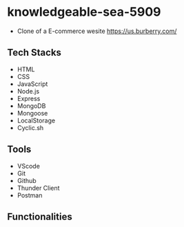 # knowledgeable-sea-5909
 - Clone of a E-commerce wesite https://us.burberry.com/

## Tech Stacks
 - HTML
 - CSS
 - JavaScript
 - Node.js
 - Express
 - MongoDB
 - Mongoose
 - LocalStorage
 - Cyclic.sh

## Tools
 - VScode
 - Git
 - Github
 - Thunder Client
 - Postman
 
 ## Functionalities
 
